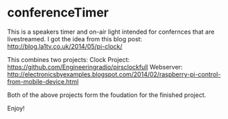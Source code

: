 # conferenceTimer

This is a speakers timer and on-air light intended for confernces that are livestreamed. 
I got the idea from this blog post: http://blog.la1tv.co.uk/2014/05/pi-clock/

This combines two projects:
  Clock Project: https://github.com/Engineeringradio/pirsclockfull
  Webserver: http://electronicsbyexamples.blogspot.com/2014/02/raspberry-pi-control-from-mobile-device.html

Both of the above projects form the foudation for the finished project.

Enjoy!
